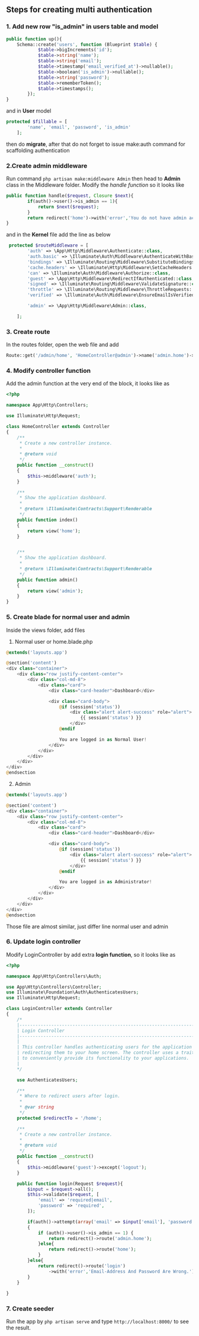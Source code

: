 ## Steps for creating multi authentication 
### 1. Add new row "is_admin" in users table and model
````php
public function up(){
    Schema::create('users', function (Blueprint $table) {
            $table->bigIncrements('id');
            $table->string('name');
            $table->string('email');
            $table->timestamp('email_verified_at')->nullable();
            $table->boolean('is_admin')->nullable(); 
            $table->string('password');
            $table->rememberToken();
            $table->timestamps();
        });
}
````
and in **User** model
````php
protected $fillable = [
        'name', 'email', 'password', 'is_admin'
    ];
````
then do **migrate**, after that do not forget to issue make:auth command for scaffolding authentication <br/>
### 2.Create admin middleware
Run command `php artisan make:middleware Admin` then head to **Admin** class in the Middleware folder. Modify the _handle function_ so it looks like 
````php
public function handle($request, Closure $next){
        if(auth()->user()->is_admin == 1){
            return $next($request);
        }
        return redirect('home')->with('error','You do not have admin access');
}
````
and in the **Kernel** file add the line as below
````php
 protected $routeMiddleware = [
        'auth' => \App\Http\Middleware\Authenticate::class,
        'auth.basic' => \Illuminate\Auth\Middleware\AuthenticateWithBasicAuth::class,
        'bindings' => \Illuminate\Routing\Middleware\SubstituteBindings::class,
        'cache.headers' => \Illuminate\Http\Middleware\SetCacheHeaders::class,
        'can' => \Illuminate\Auth\Middleware\Authorize::class,
        'guest' => \App\Http\Middleware\RedirectIfAuthenticated::class,
        'signed' => \Illuminate\Routing\Middleware\ValidateSignature::class,
        'throttle' => \Illuminate\Routing\Middleware\ThrottleRequests::class,
        'verified' => \Illuminate\Auth\Middleware\EnsureEmailIsVerified::class,

        'admin' => \App\Http\Middleware\Admin::class,

    ];
````
### 3. Create route
In the routes folder, open the web file and add
````php
Route::get('/admin/home', 'HomeController@admin')->name('admin.home')->middleware('admin');
````

### 4. Modify controller function
Add the admin function at the very end of the block, it looks like as
````php
<?php

namespace App\Http\Controllers;

use Illuminate\Http\Request;

class HomeController extends Controller
{
    /**
     * Create a new controller instance.
     *
     * @return void
     */
    public function __construct()
    {
        $this->middleware('auth');
    }

    /**
     * Show the application dashboard.
     *
     * @return \Illuminate\Contracts\Support\Renderable
     */
    public function index()
    {
        return view('home');
    }


    /**
     * Show the application dashboard.
     *
     * @return \Illuminate\Contracts\Support\Renderable
     */
    public function admin()
    {
        return view('admin');
    }
}

````

### 5. Create blade for normal user and admin
Inside the views folder, add files
1. Normal user or home.blade.php
````php 
@extends('layouts.app')

@section('content')
<div class="container">
    <div class="row justify-content-center">
        <div class="col-md-8">
            <div class="card">
                <div class="card-header">Dashboard</div>

                <div class="card-body">
                    @if (session('status'))
                        <div class="alert alert-success" role="alert">
                            {{ session('status') }}
                        </div>
                    @endif

                    You are logged in as Normal User!
                </div>
            </div>
        </div>
    </div>
</div>
@endsection

````
2. Admin 
````php 
@extends('layouts.app')

@section('content')
<div class="container">
    <div class="row justify-content-center">
        <div class="col-md-8">
            <div class="card">
                <div class="card-header">Dashboard</div>

                <div class="card-body">
                    @if (session('status'))
                        <div class="alert alert-success" role="alert">
                            {{ session('status') }}
                        </div>
                    @endif

                    You are logged in as Administrator!
                </div>
            </div>
        </div>
    </div>
</div>
@endsection

````
Those file are almost similar, just differ line normal user and admin  
### 6. Update login controller
Modify LoginController by add extra **login function**,  so it looks like as
````php
<?php

namespace App\Http\Controllers\Auth;

use App\Http\Controllers\Controller;
use Illuminate\Foundation\Auth\AuthenticatesUsers;
use Illuminate\Http\Request;

class LoginController extends Controller
{
    /*
    |--------------------------------------------------------------------------
    | Login Controller
    |--------------------------------------------------------------------------
    |
    | This controller handles authenticating users for the application and
    | redirecting them to your home screen. The controller uses a trait
    | to conveniently provide its functionality to your applications.
    |
    */

    use AuthenticatesUsers;

    /**
     * Where to redirect users after login.
     *
     * @var string
     */
    protected $redirectTo = '/home';

    /**
     * Create a new controller instance.
     *
     * @return void
     */
    public function __construct()
    {
        $this->middleware('guest')->except('logout');
    }

    public function login(Request $request){   
        $input = $request->all();
        $this->validate($request, [
            'email' => 'required|email',
            'password' => 'required',
        ]);

        if(auth()->attempt(array('email' => $input['email'], 'password' => $input['password'])))
        {
            if (auth()->user()->is_admin == 1) {
                return redirect()->route('admin.home');
            }else{
                return redirect()->route('home');
            }
        }else{
            return redirect()->route('login')
                ->with('error','Email-Address And Password Are Wrong.');
        }
    }
          
}

````
### 7. Create seeder

Run the app by `php artisan serve` and type `http://localhost:8000/` to see the result.

